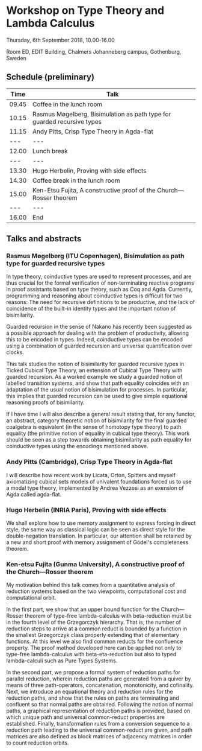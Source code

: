 # Workshop on Type Theory and Lambda Calculus

Thursday, 6th September 2018, 10.00-16.00

Room ED, EDIT Building, Chalmers Johanneberg campus, Gothenburg, Sweden

## Schedule (preliminary)

| Time | Talk |
| --- | --- |
| 09.45 | Coffee in the lunch room |
| 10.15 | Rasmus Møgelberg, Bisimulation as path type for guarded recursive types |
| 11.15 | Andy Pitts, Crisp Type Theory in Agda-flat |
| --- | --- |
| 12.00 | Lunch break |
| --- | --- |
| 13.30 | Hugo Herbelin, Proving with side effects |
| 14.30 | Coffee break in the lunch room |
| 15.00 | Ken-Etsu Fujita, A constructive proof of the Church—Rosser theorem |
| --- | --- |
| 16.00 | End |

## Talks and abstracts

### Rasmus Møgelberg (ITU Copenhagen), Bisimulation as path type for guarded recursive types

In type theory, coinductive types are used to represent processes, 
and are thus crucial for the formal verification of non-terminating 
reactive programs in proof assistants based on type theory, such 
as Coq and Agda. Currently, programming and reasoning about 
coinductive types is difficult for two reasons: The
need for recursive definitions to be productive, and the lack of 
coincidence of the built-in identity types and the important notion 
of bisimilarity. 

Guarded recursion in the sense of Nakano has recently been 
suggested as a possible approach for dealing with the problem of 
productivity, allowing this to be encoded in types. Indeed, 
coinductive types can be encoded using a combination of guarded
recursion and universal quantification over clocks. 

This talk studies the notion of bisimilarity for guarded recursive types 
in Ticked Cubical Type Theory,
an extension of Cubical Type Theory with guarded recursion. 
As a worked example we study a guarded
notion of labelled transition systems, and show that path equality coincides 
with an adaptation of the usual notion 
of bisimulation for processes. In particular, this implies that guarded recursion
can be used to give simple equational reasoning proofs of 
bisimilarity.

If I have time I will also describe a general result stating that, 
for any functor, an abstract, category theoretic 
notion of bisimilarity for the final guarded coalgebra 
is equivalent (in the sense of homotopy type theory)
to path equality (the primitive notion of equality in cubical type 
theory). This work should be seen as a step towards obtaining 
bisimilarity as path equality for coinductive types using the 
encodings mentioned above.

### Andy Pitts (Cambridge), Crisp Type Theory in Agda-flat

I will describe how recent work by Licata, Orton, Spitters
and myself axiomatizing cubical sets models of univalent foundations
forced us to use a modal type theory, implemented by Andrea Vezzosi as
an exension of Agda called agda-flat.

### Hugo Herbelin (INRIA Paris), Proving with side effects

We shall explore how to use memory assignment to express forcing in
direct style, the same way as classical logic can be seen as direct
style for the double-negation translation. In particular, our
attention shall be retained by a new and short proof with memory
assignment of Gödel's completeness theorem.

### Ken-etsu Fujita (Gunma University), A constructive proof of the Church—Rosser theorem

My motivation behind this talk comes from a quantitative analysis of
reduction systems
based on the two viewpoints, computational cost and computational orbit.

In the first part, we show that an upper bound function for the
Church—Rosser theorem
of type-free lambda-calculus with beta-reduction must be in the fourth
level of the
Grzegorczyk hierarchy. That is, the number of reduction steps to arrive
at a common
reduct is bounded by a function in the smallest Grzegorczyk class
properly extending
that of elementary functions. At this level we also find common reducts
for the confluence
property. The proof method developed here can be applied not only to
type-free lambda-calculus
with beta-eta-reduction but also to typed lambda-calculi such as Pure
Types Systems.

In the second part, we propose a formal system of reduction paths for
parallel reduction,
wherein reduction paths are generated from a quiver by means of three
path-operators,
concatenation, monotonicity, and cofinality. Next, we introduce an
equational theory
and reduction rules for the reduction paths, and show that the rules on
paths are
terminating and confluent so that normal paths are obtained. Following
the notion of
normal paths, a graphical representation of reduction paths is provided,
based on which
unique path and universal common-reduct properties are established.
Finally, transformation
rules from a conversion sequence to a reduction path leading to the
universal common-reduct
are given, and path matrices are also defined as block matrices of
adjacency matrices in
order to count reduction orbits.



